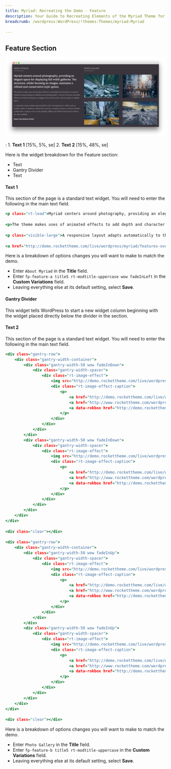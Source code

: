 ```yaml
---
title: Myriad: Recreating the Demo - Feature
description: Your Guide to Recreating Elements of the Myriad Theme for WordPress
breadcrumb: /wordpress:WordPress/!themes:Themes/myriad:Myriad

---
```


Feature Section
-----

![Feature](assets/demo_5.jpeg)

:   1. **Text 1** [15%, 5%, se]
    2. **Text 2** [15%, 48%, se]

Here is the widget breakdown for the Feature section:

* Text
* Gantry Divider
* Text

#### Text 1

This section of the page is a standard text widget. You will need to enter the following in the main text field.

~~~ .html
<p class="rt-lead">Myriad centers around photography, providing an elegant space for displaying full width galleries. The structure, whilst focusing on images, maintains a refined and conservative style option.</p>

<p>The theme makes uses of animated effects to add depth and character to content, without compromising on usability and professionalism. A series of bounce and slide effects are built into Myriad, as triggered by scroll events, with an option to disable them.</p>

<p class="visible-large">A responsive layout adapts automatically to the viewing device's width, such as mobile, tablet or desktop, without the need for a separate layout or content. Mobile modes have a unique menu to aid usability. 960px and 1200px fixed layout options are also available.</p>

<a href="http://demo.rockettheme.com/live/wordpress/myriad/features-overview/" class="readon3">Read the Whole Story</a>
~~~

Here is a breakdown of options changes you will want to make to match the demo.

* Enter `About Myriad` in the **Title** field.
* Enter `fp-feature-a title5 rt-modtitle-uppercase wow fadeInLeft` in the **Custom Variations** field.
* Leaving everything else at its default setting, select **Save**.

#### Gantry Divider

This widget tells WordPress to start a new widget column beginning with the widget placed directly below the divider in the section.

#### Text 2

This section of the page is a standard text widget. You will need to enter the following in the main text field.

~~~ .html
<div class="gantry-row">
    <div class="gantry-width-container">
        <div class="gantry-width-50 wow fadeInDown">
            <div class="gantry-width-spacer">
                <div class="rt-image-effect">
                    <img src="http://demo.rockettheme.com/live/wordpress/myriad/wp-content/rockettheme/rt_myriad_wp/home/fp-feature/img-01.jpg" alt="image" />
                    <div class="rt-image-effect-caption">
                        <p>
                            <a href="http://demo.rockettheme.com/live/wordpress/myriad/features-overview/"><i class="fa fa-fw fa-file-text-o"></i></a>
                            <a href="http://www.rockettheme.com/wordpress/themes/myriad"><i class="fa fa-fw fa-file-image-o"></i></a>
                            <a data-rokbox href="http://demo.rockettheme.com/live/wordpress/myriad/wp-content/rockettheme/rt_myriad_wp/home/fp-feature/img-01.jpg"><i class="fa fa-fw fa-search"></i></a>
                        </p>
                    </div>                      
                </div>  
            </div>
        </div>
        <div class="gantry-width-50 wow fadeInDown">
            <div class="gantry-width-spacer">
                <div class="rt-image-effect">
                    <img src="http://demo.rockettheme.com/live/wordpress/myriad/wp-content/rockettheme/rt_myriad_wp/home/fp-feature/img-02.jpg" alt="image" />
                    <div class="rt-image-effect-caption">
                        <p>
                            <a href="http://demo.rockettheme.com/live/wordpress/myriad/features-overview/"><i class="fa fa-fw fa-file-text-o"></i></a>
                            <a href="http://www.rockettheme.com/wordpress/themes/myriad"><i class="fa fa-fw fa-file-image-o"></i></a>
                            <a data-rokbox href="http://demo.rockettheme.com/live/wordpress/myriad/wp-content/rockettheme/rt_myriad_wp/home/fp-feature/img-02.jpg"><i class="fa fa-fw fa-search"></i></a>
                        </p>
                    </div>                      
                </div>
            </div>
        </div>      
    </div>
</div>

<div class="clear"></div>

<div class="gantry-row">
    <div class="gantry-width-container">
        <div class="gantry-width-50 wow fadeInUp">
            <div class="gantry-width-spacer">
                <div class="rt-image-effect">
                    <img src="http://demo.rockettheme.com/live/wordpress/myriad/wp-content/rockettheme/rt_myriad_wp/home/fp-feature/img-03.jpg" alt="image" />
                    <div class="rt-image-effect-caption">
                        <p>
                            <a href="http://demo.rockettheme.com/live/wordpress/myriad/features-overview/"><i class="fa fa-fw fa-file-text-o"></i></a>
                            <a href="http://www.rockettheme.com/wordpress/themes/myriad"><i class="fa fa-fw fa-file-image-o"></i></a>
                            <a data-rokbox href="http://demo.rockettheme.com/live/wordpress/myriad/wp-content/rockettheme/rt_myriad_wp/home/fp-feature/img-03.jpg"><i class="fa fa-fw fa-search"></i></a>
                        </p>
                    </div>                      
                </div>
            </div>
        </div>
        <div class="gantry-width-50 wow fadeInUp">
            <div class="gantry-width-spacer">
                <div class="rt-image-effect">
                    <img src="http://demo.rockettheme.com/live/wordpress/myriad/wp-content/rockettheme/rt_myriad_wp/home/fp-feature/img-04.jpg" alt="image" />
                    <div class="rt-image-effect-caption">
                        <p>
                            <a href="http://demo.rockettheme.com/live/wordpress/myriad/features-overview/"><i class="fa fa-fw fa-file-text-o"></i></a>
                            <a href="http://www.rockettheme.com/wordpress/themes/myriad"><i class="fa fa-fw fa-file-image-o"></i></a>
                            <a data-rokbox href="http://demo.rockettheme.com/live/wordpress/myriad/wp-content/rockettheme/rt_myriad_wp/home/fp-feature/img-04.jpg"><i class="fa fa-fw fa-search"></i></a>
                        </p>
                    </div>                      
                </div>
            </div>
        </div>      
    </div>
</div>

<div class="clear"></div>
~~~

Here is a breakdown of options changes you will want to make to match the demo.

* Enter `Photo Gallery` in the **Title** field.
* Enter `fp-feature-b title5 rt-modtitle-uppercase` in the **Custom Variations** field.
* Leaving everything else at its default setting, select **Save**.